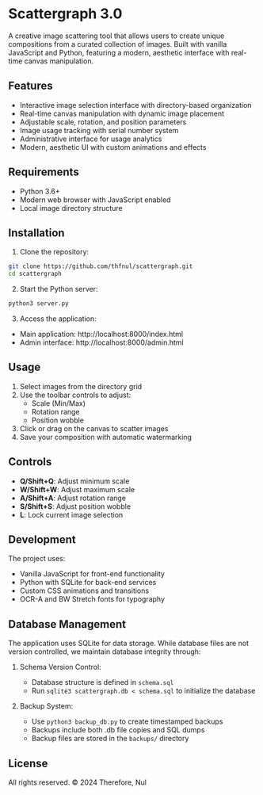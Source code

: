 # Scattergraph 3.0

A creative image scattering tool that allows users to create unique compositions from a curated collection of images. Built with vanilla JavaScript and Python, featuring a modern, aesthetic interface with real-time canvas manipulation.

## Features

- Interactive image selection interface with directory-based organization
- Real-time canvas manipulation with dynamic image placement
- Adjustable scale, rotation, and position parameters
- Image usage tracking with serial number system
- Administrative interface for usage analytics
- Modern, aesthetic UI with custom animations and effects

## Requirements

- Python 3.6+
- Modern web browser with JavaScript enabled
- Local image directory structure

## Installation

1. Clone the repository:
```bash
git clone https://github.com/thfnul/scattergraph.git
cd scattergraph
```

2. Start the Python server:
```bash
python3 server.py
```

3. Access the application:
- Main application: http://localhost:8000/index.html
- Admin interface: http://localhost:8000/admin.html

## Usage

1. Select images from the directory grid
2. Use the toolbar controls to adjust:
   - Scale (Min/Max)
   - Rotation range
   - Position wobble
3. Click or drag on the canvas to scatter images
4. Save your composition with automatic watermarking

## Controls

- **Q/Shift+Q**: Adjust minimum scale
- **W/Shift+W**: Adjust maximum scale
- **A/Shift+A**: Adjust rotation range
- **S/Shift+S**: Adjust position wobble
- **L**: Lock current image selection

## Development

The project uses:
- Vanilla JavaScript for front-end functionality
- Python with SQLite for back-end services
- Custom CSS animations and transitions
- OCR-A and BW Stretch fonts for typography

## Database Management

The application uses SQLite for data storage. While database files are not version controlled, we maintain database integrity through:

1. Schema Version Control:
   - Database structure is defined in `schema.sql`
   - Run `sqlite3 scattergraph.db < schema.sql` to initialize the database

2. Backup System:
   - Use `python3 backup_db.py` to create timestamped backups
   - Backups include both .db file copies and SQL dumps
   - Backup files are stored in the `backups/` directory

## License

All rights reserved. © 2024 Therefore, Nul 